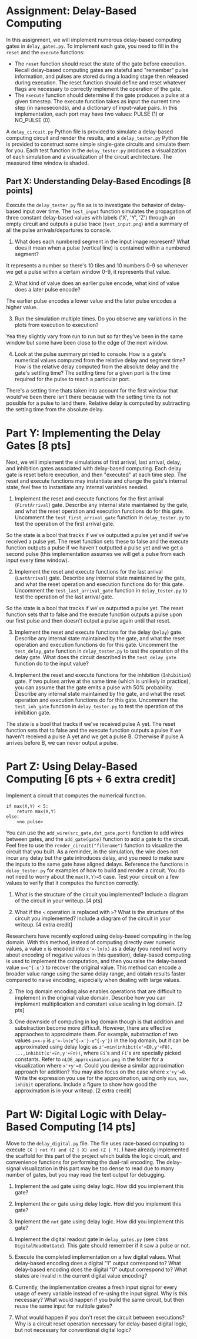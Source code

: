 # Assignment: Delay-Based Computing

In this assignment, we will implement numerous delay-based computing gates in `delay_gates.py`. To implement each gate, you need to fill in the `reset` and the `execute` functions:

 - The `reset` function should reset the state of the gate before execution. Recall delay-based computing gates are stateful and "remember" pulse information, and pulses are stored during a loading stage then released during execution. The reset function should define and reset whatever flags are necessary to correctly implement the operation of the gate.
 - The `execute` function should determine if the gate produces a pulse at a given timestep. The execute function takes as input the current time step (in nanoseconds), and a dictionary of input-value pairs. In this implementation, each port may have two values: PULSE (1) or NO_PULSE (0).

A `delay_circuit.py` Python file is provided to simulate a delay-based computing circuit and render the results, and a `delay_tester.py` Python file is provided to construct some simple single-gate circuits and simulate them for you. Each test function in the `delay_tester.py` produces a visualization of each simulation and a visualization of the circuit architecture. The measured time window is shaded.

## Part X: Understanding Delay-Based Encodings [8 points]

Execute the `delay_tester.py` file as is to investigate the behavior of delay-based input over time. The `test_input` function simulates the propagation of three constant delay-based values with labels ('X', 'Y', 'Z') through an empty circuit and outputs a pulse trace (`test_input.png`) and a summary of all the pulse arrivals/departures to console.

1. What does each numbered segment in the input image represent? What does it mean when a pulse (vertical line) is contained within a numbered segment?

It represents a number so there's 10 tiles and 10 numbers 0-9 so whenever we get a pulse within a certain window 0-9, it represents that value.

2. What kind of value does an earlier pulse encode, what kind of value does a later pulse encode?

The earlier pulse encodes a lower value and the later pulse encodes a higher value.

3. Run the simulation multiple times. Do you observe any variations in the plots from execution to execution?

Yea they slightly vary from run to run but so far they've been in the same window but some have been close to the edge of the next window. 

4. Look at the pulse summary printed to console. How is a gate's numerical values computed from the relative delay and segment time? How is the relative delay computed from the absolute delay and the gate's settling time? The settling time for a given port is the time required for the pulse to reach a particular port.

There's a setting time thats taken into account for the first window that would've been there isn't there because with the setting time its not possible for a pulse to land there. Relative delay is computed by subtracting the setting time from the absolute delay.


# Part Y: Implementing the Delay Gates [8 pts]

Next, we will implement the simulations of first arrival, last arrival, delay, and inhibition gates associated with delay-based computing. Each delay gate is reset before execution, and then "executed" at each time step. The reset and execute functions may instantiate and change the gate's internal state, feel free to instantiate any internal variables needed.

1. Implement the reset and execute functions for the first arrival (`FirstArrival`) gate. Describe any internal state maintained by the gate, and what the reset operation and execution functions do for this gate. Uncomment the `test_first_arrival_gate` function in `delay_tester.py` to test the operation of the first arrival gate.

So the state is a bool that tracks if we've outputted a pulse yet and if we've received a pulse yet. The reset function sets these to false and the execute function outputs a pulse if we haven't outputted a pulse yet and we get a second pulse (this implementation assumes we will get a pulse from each input every time window).

2. Implement the reset and execute functions for the last arrival (`LastArrival`) gate. Describe any internal state maintained by the gate, and what the reset operation and execution functions do for this gate. Uncomment the `test_last_arrival_gate` function in `delay_tester.py` to test the operation of the last arrival gate.

So the state is a bool that tracks if we've outputted a pulse yet. The reset function sets that to false and the execute function outputs a pulse upon our first pulse and then doesn't output a pulse again until that reset.


3. Implement the reset and execute functions for the delay (`Delay`) gate. Describe any internal state maintained by the gate, and what the reset operation and execution functions do for this gate. Uncomment the `test_delay_gate` function in `delay_tester.py` to test the operation of the delay gate. What does the circuit described in the `test_delay_gate` function do to the input value? 


4. Implement the reset and execute functions for the inhibition (`Inhibition`) gate. If two pulses arrive at the same time (which is unlikely in practice), you can assume that the gate emits a pulse with 50% probability. Describe any internal state maintained by the gate, and what the reset operation and execution functions do for this gate. Uncomment the `test_inh_gate` function in `delay_tester.py` to test the operation of the inhibition gate.

The state is a bool that tracks if we've received pulse A yet. The reset function sets that to false and the execute function outputs a pulse if we haven't received a pulse A yet and we get a pulse B. Otherwise if pulse A arrives before B, we can never output a pulse.

# Part Z: Using Delay-Based Computing [6 pts + 6 extra credit]

Implement a circuit that computes the numerical function.

    if max(X,Y) < 5:
        return max(X,Y)
    else:
        <no pulse>

You can use the `add_wire(src_gate,dst_gate,port)` function to add wires between gates, and the `add_gate(gate)` function to add a gate to the circuit. Feel free to use the `render_circuit("filename")` function to visualize the circuit that you built. As a reminder, in the simulation, the wire does not incur any delay but the gate introduces delay, and you need to make sure the inputs to the same gate have aligned delays. Reference the functions in `delay_tester.py` for examples of how to build and render a circuit. You do not need to worry about the `max(X,Y)=5` case. Test your circuit on a few values to verify that it computes the function correctly.

1. What is the structure of the circuit you implemented? Include a diagram of the circuit in your writeup. [4 pts]

2. What if the `<` operation is replaced with `>`? What is the structure of the circuit you implemented? Include a diagram of the circuit in your writeup. [4 extra credit]

Researchers have recently explored using delay-based computing in the log domain. With this method, instead of computing directly over numeric values, a value `x` is encoded into `x'=-ln(x)` as a delay (you need not worry about encoding of negative values in this question), delay-based computing is used to implement the computation, and then you raise the delay-based value `x=e^{-x'}` to recover the original value. This method can encode a broader value range using the same delay range, and obtain results faster compared to naive encoding, especially when dealing with large values.

2. The log domain encoding also enables operations that are difficult to implement in the original value domain. Describe how you can implement multiplication and constant value scaling in log domain. [2 pts]

3. One downside of computing in log domain though is that addition and substraction become more difficult. However, there are effective appraoches to approximate them. For example, substraction of two values `z=x-y` is `z'=-ln(e^{-x'}-e^{-y'})` in the log domain, but it can be approximated using delay logic as `z'=min(inhibit(x'+E0,y'+F0), ...,inhibit(x'+En,y'+Fn))`, where `Ei`'s and `Fi`'s are specially picked constants. Refer to `nLDE_approximation.png` in the folder for a visualization where `x'+y'=0`. Could you devise a similar approximation approach for addition? You may also focus on the case where `x'+y'=0`. Write the expression you use for the approximation, using only `min`, `max`, `inhibit` operations. Include a figure to show how good the approximation is in your writeup. [2 extra credit]

# Part W: Digital Logic with Delay-Based Computing [14 pts]

Move to the `delay_digital.py` file. The file uses race-based computing to execute `(X | not Y) and (Z | X) and (Z | Y)`. I have already implemented the scaffold for this part of the project which builds the logic circuit, and convenience functions for performing the dual-rail encoding. The delay-signal visualization in this part may be too dense to read due to many number of gates, but you may read the text output for debugging.

1. Implement the `and` gate using delay logic. How did you implement this gate?

2. Implement the `or` gate using delay logic. How did you implement this gate?

3. Implement the `not` gate using delay logic. How did you implement this gate?

4. Implement the digital readout gate in `delay_gates.py` (see class `DigitalReadOutGate`). This gate should remember if it saw a pulse or not.

5. Execute the completed implementation on a few digital values. What delay-based encoding does a digital "1" output correspond to? What delay-based encoding does the digital "0" output correspond to? What states are invalid in the current digital value encoding?
 
6. Currently, the implementation creates a fresh input signal for every usage of every variable instead of re-using the input signal. Why is this necessary? What would happen if you build the same circuit, but then reuse the same input for multiple gates?

7. What would happen if you don't reset the circuit between executions? Why is a circuit reset operation necessary for delay-based digital logic, but not necessary for conventional digital logic?
